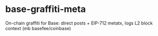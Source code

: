 # base-graffiti-meta
On-chain graffiti for Base: direct posts + EIP-712 metatx, logs L2 block context (mb basefee/coinbase)
